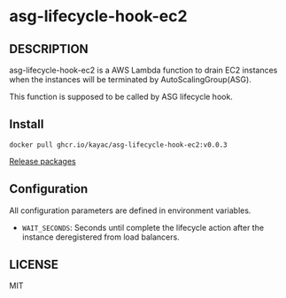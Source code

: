 # asg-lifecycle-hook-ec2

## DESCRIPTION

asg-lifecycle-hook-ec2 is a AWS Lambda function to drain EC2 instances when the instances will be terminated by AutoScalingGroup(ASG).

This function is supposed to be called by ASG lifecycle hook.

## Install

```console
docker pull ghcr.io/kayac/asg-lifecycle-hook-ec2:v0.0.3
```

[Release packages](https://github.com/kayac/asg-lifecycle-hook-ec2/releases)

## Configuration

All configuration parameters are defined in environment variables.

- `WAIT_SECONDS`: Seconds until complete the lifecycle action after the instance deregistered from load balancers.

## LICENSE

MIT
